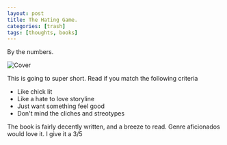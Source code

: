 ```yaml
---
layout: post
title: The Hating Game.
categories: [trash]
tags: [thoughts, books]
---
```



By the numbers.


![Cover](https://m.media-amazon.com/images/I/51kFZTPkczL._SY346_.jpg)

This is going to super short. Read if you match the following criteria
- Like chick lit
- Like a hate to love storyline
- Just want something feel good
- Don't mind the cliches and streotypes

The book is fairly decently written, and a breeze to read. Genre aficionados would love it. I give it a 3/5
